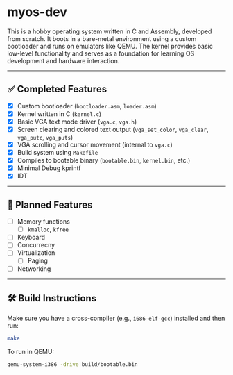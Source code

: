 # myos-dev

This is a hobby operating system written in C and Assembly, developed from scratch. It boots in a bare-metal environment using a custom bootloader and runs on emulators like QEMU. The kernel provides basic low-level functionality and serves as a foundation for learning OS development and hardware interaction.

---

## ✅ Completed Features

- [x] Custom bootloader (`bootloader.asm`, `loader.asm`)
- [x] Kernel written in C (`kernel.c`)
- [x] Basic VGA text mode driver (`vga.c`, `vga.h`)
- [x] Screen clearing and colored text output (`vga_set_color`, `vga_clear`, `vga_putc`, `vga_puts`)
- [x] VGA scrolling and cursor movement (internal to `vga.c`)
- [x] Build system using `Makefile`
- [x] Compiles to bootable binary (`bootable.bin`, `kernel.bin`, etc.)
- [x] Minimal Debug kprintf
- [x] IDT

---

## 🔧 Planned Features

- [ ] Memory functions
  - [ ] `kmalloc`, `kfree`
- [ ] Keyboard
- [ ] Concurrecny
- [ ] Virtualization
  - [ ] Paging 
- [ ] Networking

---

## 🛠 Build Instructions

Make sure you have a cross-compiler (e.g., `i686-elf-gcc`) installed and then run:

```bash
make
```

To run in QEMU:

```bash
qemu-system-i386 -drive build/bootable.bin
```
